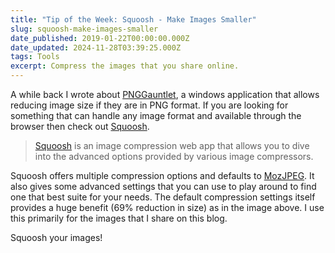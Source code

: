 ```yaml
---
title: "Tip of the Week: Squoosh - Make Images Smaller"
slug: squoosh-make-images-smaller
date_published: 2019-01-22T00:00:00.000Z
date_updated: 2024-11-28T03:39:25.000Z
tags: Tools
excerpt: Compress the images that you share online.
---
```


A while back I wrote about [PNGGauntlet](__GHOST_URL__/blog/pnggauntlet-smash-pngs-for-faster-sites/), a windows application that allows reducing image size if they are in PNG format. If you are looking for something that can handle any image format and available through the browser then check out [Squoosh](https://squoosh.app/).

> [Squoosh](https://github.com/GoogleChromeLabs/squoosh/) is an image compression web app that allows you to dive into the advanced options provided by various image compressors.

Squoosh offers multiple compression options and defaults to [MozJPEG](https://github.com/mozilla/mozjpeg). It also gives some advanced settings that you can use to play around to find one that best suite for your needs. The default compression settings itself provides a huge benefit (69% reduction in size) as in the image above. I use this primarily for the images that I share on this blog.

Squoosh your images!
